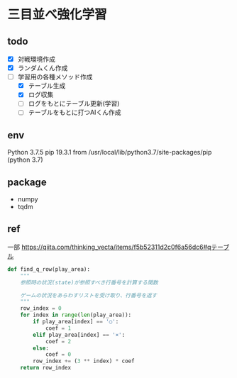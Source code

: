 # 三目並べ強化学習
## todo
* [x] 対戦環境作成
* [x] ランダムくん作成
* [ ] 学習用の各種メソッド作成
  * [x] テーブル生成
  * [x] ログ収集
  * [ ] ログをもとにテーブル更新(学習)
  * [ ] テーブルをもとに打つAIくん作成

## env
Python 3.7.5
pip 19.3.1 from /usr/local/lib/python3.7/site-packages/pip (python 3.7)

## package
* numpy
* tqdm

## ref
一部
https://qiita.com/thinking_vecta/items/f5b52311d2c0f6a56dc6#qテーブル

```py
def find_q_row(play_area):
    """
    参照時の状況(state)が参照すべき行番号を計算する関数

    ゲームの状況をあらわすリストを受け取り、行番号を返す
    """
    row_index = 0
    for index in range(len(play_area)):
        if play_area[index] == '○':
            coef = 1
        elif play_area[index] == '×':
            coef = 2
        else:
            coef = 0
        row_index += (3 ** index) * coef
    return row_index
```